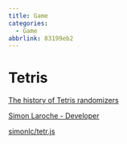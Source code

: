 ```yaml
---
title: Game
categories:
  - Game
abbrlink: 83199eb2
---
```

# Tetris

[The history of Tetris randomizers](https://hexo.io/)

[Simon Laroche - Developer](https://simon.lc)

[simonlc/tetr.js](https://github.com/simonlc/tetr.js)
